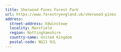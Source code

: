 ```yaml
---
title: Sherwood Pines Forest Park
url: https://www.forestryengland.uk/sherwood-pines
address:
  street-address: Edwinstowe
  locality: Mansfield
  region: Nottinghamshire
  country-name: United Kingdom
  postal-code: NG21 9JL
---
```

